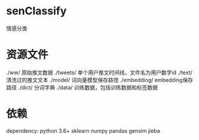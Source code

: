 # senClassify

情感分类


# 资源文件

./ww/ 原始推文数据
./tweets/ 单个用户推文时间线，文件名为用户数字id
./text/ 清洗过的推文文本
./model/ 词向量模型保存路径
./embedding/ embedding保存路径
./dict/ 分词字典
./data/ 训练数据，包括训练数据和标签数据


# 依赖

dependency:
python 3.6+
sklearn
numpy
pandas
gensim
jieba
